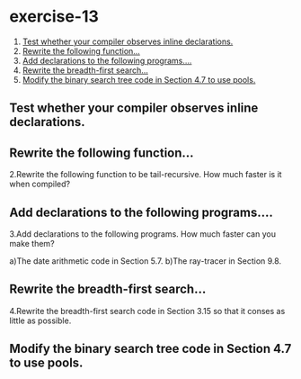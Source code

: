 

# exercise-13

1.  [Test whether your compiler observes inline declarations.](#orge3c64a8)
2.  [Rewrite the following function&#x2026;](#orgf42a055)
3.  [Add declarations to the following programs&#x2026;.](#org7bde121)
4.  [Rewrite the breadth-first search&#x2026;](#org3374753)
5.  [Modify the binary search tree code in Section 4.7 to use pools.](#org70115f5)


<a id="orge3c64a8"></a>

## Test whether your compiler observes inline declarations.


<a id="orgf42a055"></a>

## Rewrite the following function&#x2026;

2.Rewrite the following function to be tail-recursive. How much faster is it when compiled?


<a id="org7bde121"></a>

## Add declarations to the following programs&#x2026;.

3.Add declarations to the following programs. How much faster can you make them?

a)The date arithmetic code in Section 5.7.
b)The ray-tracer in Section 9.8.


<a id="org3374753"></a>

## Rewrite the breadth-first search&#x2026;

4.Rewrite the breadth-first search code in Section 3.15 so that it conses as little as possible.


<a id="org70115f5"></a>

## Modify the binary search tree code in Section 4.7 to use pools.


